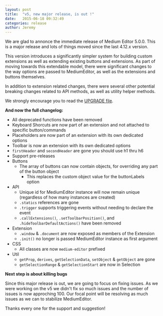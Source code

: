 ```yaml
---
layout: post
title:  "v5, new major release, is out !"
date:   2015-06-18 09:32:49
categories: release
author: Jeremy
---
```

We are glad to annonce the immediate release of Medium Editor 5.0.0. This is a major release and lots of things moved since the last 4.12.x version.

This version introduces a significantly simpler system for building custom extensions as well as extending existing buttons and extensions. As part of moving towards this extendable model, there were significant changes to the way options are passed to MediumEditor, as well as the extensions and buttons themselves.

In addition to extension related changes, there were several other potential breaking changes related to API methods, as well as utility helper methods.

We strongly encourage you to read the [UPGRADE file](https://github.com/yabwe/medium-editor/blob/master/UPGRADE-5.md).

**And now the full changelog:**

* All deprecated functions have been removed
* Keyboard Shorcuts are now part of an extension and not attached to specific button/commands
* Placeholders are now part of an extension with its own dedicated options
* Toolbar is now an extension with its own dedicated options
* `firstHeader` and `secondHeader` are gone you should use h1 thru h6
* Support pre-releases
* Buttons
  * The array of buttons can now contain objects, for overriding any part of the button object
    * This replaces the custom object value for the buttonLabels option
* API
  * Unique id for MediumEditor instance will now remain unique (regardless of how many instances are created)
  * `.statics` references are gone
  * `.trigger` supports triggering events without needing to declare the event
  * `.callExtensions()`, `.setToolbarPosition()`, and `.hideToolbarDefaultActions()` have been removed
* Extension
  * `.window` & `.document` are now exposed as members of the Extension
  * `.init()` no longer is passed MediumEditor instance as first argument
* CSS
  * All classes are now `medium-editor` prefixed
* Util
  * `getProp`, `derives`, `getSelectionData`, `setObject` & `getObject` are gone
  * `getSelectionRange` & `getSelectionStart` are now in Selection
  
**Next step is about killing bugs**

Since this major release is out, we are going to focus on fixing issues. As we were working on the v5 we didn't fix so much issues and the number of issues is now approching 100. Our focal point will be resolving as much issues as we can to stabilize MediumEditor.

Thanks every one for the support and suggestion!
